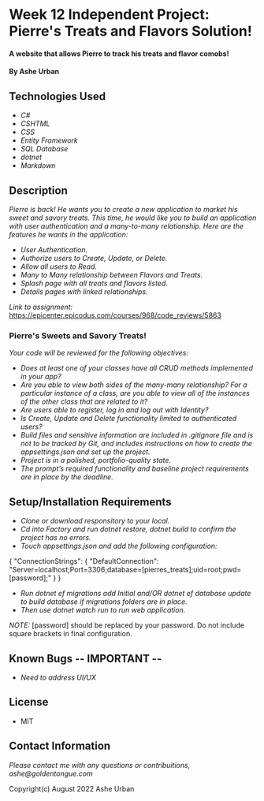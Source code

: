 # Week 12 Independent Project: Pierre's Treats and Flavors Solution!

#### A website that allows Pierre to track his treats and flavor comobs!

#### By Ashe Urban

## Technologies Used

* _C#_
* _CSHTML_
* _CSS_
* _Entity Framework_
* _SQL Database_
* _dotnet_
* _Markdown_

## Description

_Pierre is back! He wants you to create a new application to market his sweet and savory treats. This time, he would like you to build an application with user authentication and a many-to-many relationship. Here are the features he wants in the application:_

* _User Authentication._
* _Authorize users to Create, Update, or Delete._
* _Allow all users to Read._
* _Many to Many relationship between Flavors and Treats._
* _Splash page with all treats and flavors listed._
* _Details pages with linked relationships._


_Link to assignment:_ https://epicenter.epicodus.com/courses/968/code_reviews/5863

### Pierre's Sweets and Savory Treats!

_Your code will be reviewed for the following objectives:_

* _Does at least one of your classes have all CRUD methods implemented in your app?_
* _Are you able to view both sides of the many-many relationship? For a particular instance of a class, are you able to view all of the instances of the other class that are related to it?_
* _Are users able to register, log in and log out with Identity?_
* _Is Create, Update and Delete functionality limited to authenticated users?_
* _Build files and sensitive information are included in .gitignore file and is not to be tracked by Git, and includes instructions on how to create the appsettings.json and set up the project._
* _Project is in a polished, portfolio-quality state._
* _The prompt’s required functionality and baseline project requirements are in place by the deadline._

## Setup/Installation Requirements

* _Clone or download responsitory to your local._
* _Cd into Factory and run dotnet restore, dotnet build to confirm the project has no errors._
* _Touch appsettings.json and add the following configuration:_

{
  "ConnectionStrings": {
      "DefaultConnection": "Server=localhost;Port=3306;database=[pierres_treats];uid=root;pwd=[password];"
  }
}

* _Run dotnet ef migrations add Initial and/OR dotnet ef database update to build database if migrations folders are in place._
* _Then use dotnet watch run to run web application._

_NOTE:_ [password] should be replaced by your password. Do not include square brackets in final configuration.

## Known Bugs -- IMPORTANT --

* _Need to address UI/UX_

## License

* MIT

## Contact Information

_Please contact me with any questions or contribuitions, ashe@goldentongue.com_

Copyright(c) August 2022 Ashe Urban